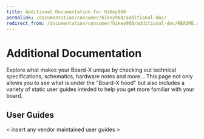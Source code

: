 ```yaml
---
title: Additional Documentation for HiKey960
permalink: /documentation/consumer/hikey960/additional-doc/
redirect_from: /documentation/consumer/hikey960/additional-doc/README.md/
---
```

# Additional Documentation

Explore what makes your Board-X unique by checking out technical specifications, schematics, hardware notes and more... This page not only allows you to see what is under the "Board-X hood" but also includes a variety of static user guides inteded to help you get more familiar with your board.

## User Guides

< insert any vendor maintained user guides >
